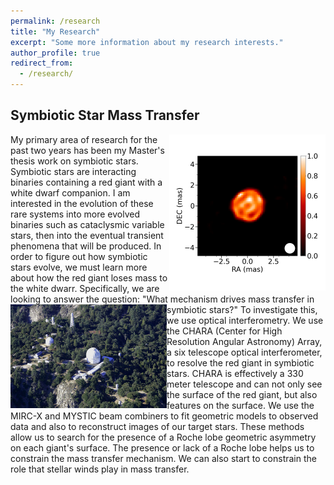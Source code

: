 ```yaml
---
permalink: /research
title: "My Research"
excerpt: "Some more information about my research interests."
author_profile: true
redirect_from: 
  - /research/
---
```


Symbiotic Star Mass Transfer
-----

<img align="right" src="/images/stacked_SU_Lyn_p_10chain.png" alt="SU Lyn" width="250"/>
My primary area of research for the past two years has been my Master's thesis work on symbiotic stars. Symbiotic stars are interacting binaries containing a red giant with a white dwarf companion. I am interested in the evolution of these rare systems into more evolved binaries such as cataclysmic variable stars, then into the eventual transient phenomena that will be produced. In order to figure out how symbiotic stars evolve, we must learn more about how the red giant loses mass to the white dwarr. Specifically, we are looking to answer the question: "What mechanism drives mass transfer in symbiotic stars?"


<img align="left" src="/images/aerial_Simison.jpg" alt="CHARA" width="250"/>              
To investigate this, we use optical interferometry. We use the CHARA (Center for High Resolution Angular Astronomy) Array, a six telescope optical interferometer, to resolve the red giant in symbiotic stars. CHARA is effectively a 330 meter telescope and can not only see the surface of the red giant, but also features on the surface. We use the MIRC-X and MYSTIC beam combiners to fit geometric models to observed data and also to reconstruct images of our target stars. These methods allow us to search for the presence of a Roche lobe geometric asymmetry on each giant's surface. The presence or lack of a Roche lobe helps us to constrain the mass transfer mechanism. We can also start to constrain the role that stellar winds play in mass transfer.
